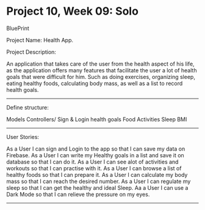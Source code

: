 # Project 10, Week 09: Solo


BluePrint 

Project Name: Health App.

Project Description:

An application that takes care of the user from the health aspect of his life, as the application offers many features that facilitate the user a lot of health goals that were difficult for him.  Such as doing exercises, organizing sleep, eating healthy foods, calculating body mass, as well as a list to record health goals.
__________________________________________

Define structure:

Models
Controllers/
Sign & Login
health goals
Food
Activities
Sleep
BMI 
__________________________________________

User Stories:

As a User I can sign and Login to the app so that I can save my data  on Firebase.
As a User I can write my Healthy goals in a list and save it on database so that I can do it.
As a User I can see alot of activities and workouts so that I can practise with it.
As a User I can browse a list of healthy foods so that I can prepare it.
As a User I can calculate my body mass so that I can reach the desired number.
As a User I can regulate my sleep so that I can get  the healthy and ideal Sleep.
Aa a User I can use a Dark Mode so that I can relieve the pressure on my eyes.
__________________________________________






